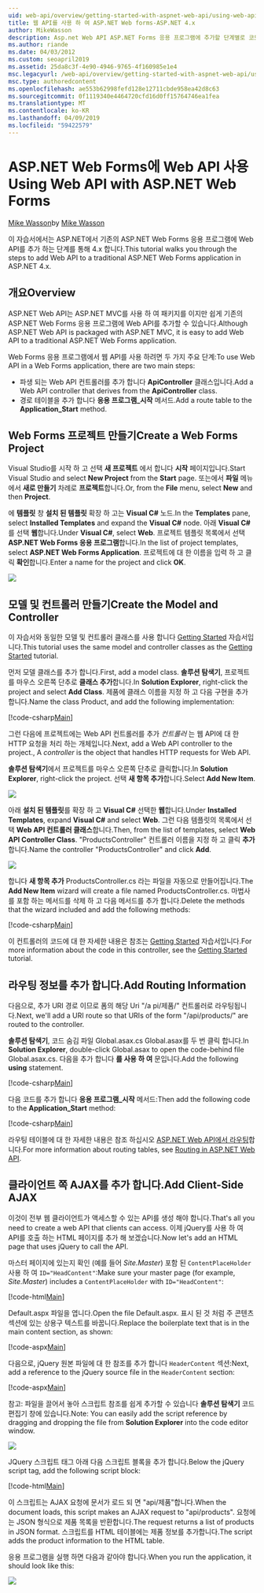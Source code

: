 ```yaml
---
uid: web-api/overview/getting-started-with-aspnet-web-api/using-web-api-with-aspnet-web-forms
title: 웹 API를 사용 하 여 ASP.NET Web forms-ASP.NET 4.x
author: MikeWasson
description: Asp.net Web API ASP.NET Forms 응용 프로그램에 추가할 단계별로 코드를 사용 하 여 자습서 4.x
ms.author: riande
ms.date: 04/03/2012
ms.custom: seoapril2019
ms.assetid: 25da8c3f-4e90-4946-9765-4f160985e1e4
msc.legacyurl: /web-api/overview/getting-started-with-aspnet-web-api/using-web-api-with-aspnet-web-forms
msc.type: authoredcontent
ms.openlocfilehash: ae553b62998fefd128e12711cbde958ea42d8c63
ms.sourcegitcommit: 0f1119340e4464720cfd16d0ff15764746ea1fea
ms.translationtype: MT
ms.contentlocale: ko-KR
ms.lasthandoff: 04/09/2019
ms.locfileid: "59422579"
---
```

# <a name="using-web-api-with-aspnet-web-forms"></a><span data-ttu-id="eed55-103">ASP.NET Web Forms에 Web API 사용</span><span class="sxs-lookup"><span data-stu-id="eed55-103">Using Web API with ASP.NET Web Forms</span></span>

<span data-ttu-id="eed55-104">[Mike Wasson](https://github.com/MikeWasson)</span><span class="sxs-lookup"><span data-stu-id="eed55-104">by [Mike Wasson](https://github.com/MikeWasson)</span></span>

<span data-ttu-id="eed55-105">이 자습서에서는 ASP.NET에서 기존의 ASP.NET Web Forms 응용 프로그램에 Web API를 추가 하는 단계를 통해 4.x 합니다.</span><span class="sxs-lookup"><span data-stu-id="eed55-105">This tutorial walks you through the steps to add Web API to a traditional ASP.NET Web Forms application in ASP.NET 4.x.</span></span> 

## <a name="overview"></a><span data-ttu-id="eed55-106">개요</span><span class="sxs-lookup"><span data-stu-id="eed55-106">Overview</span></span>

<span data-ttu-id="eed55-107">ASP.NET Web API는 ASP.NET MVC를 사용 하 여 패키지를 이지만 쉽게 기존의 ASP.NET Web Forms 응용 프로그램에 Web API를 추가할 수 있습니다.</span><span class="sxs-lookup"><span data-stu-id="eed55-107">Although ASP.NET Web API is packaged with ASP.NET MVC, it is easy to add Web API to a traditional ASP.NET Web Forms application.</span></span>

<span data-ttu-id="eed55-108">Web Forms 응용 프로그램에서 웹 API를 사용 하려면 두 가지 주요 단계:</span><span class="sxs-lookup"><span data-stu-id="eed55-108">To use Web API in a Web Forms application, there are two main steps:</span></span>

- <span data-ttu-id="eed55-109">파생 되는 Web API 컨트롤러를 추가 합니다 **ApiController** 클래스입니다.</span><span class="sxs-lookup"><span data-stu-id="eed55-109">Add a Web API controller that derives from the **ApiController** class.</span></span>
- <span data-ttu-id="eed55-110">경로 테이블을 추가 합니다 **응용 프로그램\_시작** 메서드.</span><span class="sxs-lookup"><span data-stu-id="eed55-110">Add a route table to the **Application\_Start** method.</span></span>

## <a name="create-a-web-forms-project"></a><span data-ttu-id="eed55-111">Web Forms 프로젝트 만들기</span><span class="sxs-lookup"><span data-stu-id="eed55-111">Create a Web Forms Project</span></span>

<span data-ttu-id="eed55-112">Visual Studio를 시작 하 고 선택 **새 프로젝트** 에서 합니다 **시작** 페이지입니다.</span><span class="sxs-lookup"><span data-stu-id="eed55-112">Start Visual Studio and select **New Project** from the **Start** page.</span></span> <span data-ttu-id="eed55-113">또는에서 **파일** 메뉴에서 **새로 만들기** 차례로 **프로젝트**합니다.</span><span class="sxs-lookup"><span data-stu-id="eed55-113">Or, from the **File** menu, select **New** and then **Project**.</span></span>

<span data-ttu-id="eed55-114">에 **템플릿** 창 **설치 된 템플릿** 확장 하 고는 **Visual C#** 노드.</span><span class="sxs-lookup"><span data-stu-id="eed55-114">In the **Templates** pane, select **Installed Templates** and expand the **Visual C#** node.</span></span> <span data-ttu-id="eed55-115">아래 **Visual C#** 를 선택 **웹**합니다.</span><span class="sxs-lookup"><span data-stu-id="eed55-115">Under **Visual C#**, select **Web**.</span></span> <span data-ttu-id="eed55-116">프로젝트 템플릿 목록에서 선택 **ASP.NET Web Forms 응용 프로그램**합니다.</span><span class="sxs-lookup"><span data-stu-id="eed55-116">In the list of project templates, select **ASP.NET Web Forms Application**.</span></span> <span data-ttu-id="eed55-117">프로젝트에 대 한 이름을 입력 하 고 클릭 **확인**합니다.</span><span class="sxs-lookup"><span data-stu-id="eed55-117">Enter a name for the project and click **OK**.</span></span>

![](using-web-api-with-aspnet-web-forms/_static/image1.png)

## <a name="create-the-model-and-controller"></a><span data-ttu-id="eed55-118">모델 및 컨트롤러 만들기</span><span class="sxs-lookup"><span data-stu-id="eed55-118">Create the Model and Controller</span></span>

<span data-ttu-id="eed55-119">이 자습서와 동일한 모델 및 컨트롤러 클래스를 사용 합니다 [Getting Started](tutorial-your-first-web-api.md) 자습서입니다.</span><span class="sxs-lookup"><span data-stu-id="eed55-119">This tutorial uses the same model and controller classes as the [Getting Started](tutorial-your-first-web-api.md) tutorial.</span></span>

<span data-ttu-id="eed55-120">먼저 모델 클래스를 추가 합니다.</span><span class="sxs-lookup"><span data-stu-id="eed55-120">First, add a model class.</span></span> <span data-ttu-id="eed55-121">**솔루션 탐색기**, 프로젝트를 마우스 오른쪽 단추로 **클래스 추가**합니다.</span><span class="sxs-lookup"><span data-stu-id="eed55-121">In **Solution Explorer**, right-click the project and select **Add Class**.</span></span> <span data-ttu-id="eed55-122">제품에 클래스 이름을 지정 하 고 다음 구현을 추가 합니다.</span><span class="sxs-lookup"><span data-stu-id="eed55-122">Name the class Product, and add the following implementation:</span></span>

[!code-csharp[Main](using-web-api-with-aspnet-web-forms/samples/sample1.cs)]

<span data-ttu-id="eed55-123">그런 다음에 프로젝트에는 Web API 컨트롤러를 추가 *컨트롤러* 는 웹 API에 대 한 HTTP 요청을 처리 하는 개체입니다.</span><span class="sxs-lookup"><span data-stu-id="eed55-123">Next, add a Web API controller to the project., A *controller* is the object that handles HTTP requests for Web API.</span></span>

<span data-ttu-id="eed55-124">**솔루션 탐색기**에서 프로젝트를 마우스 오른쪽 단추로 클릭합니다.</span><span class="sxs-lookup"><span data-stu-id="eed55-124">In **Solution Explorer**, right-click the project.</span></span> <span data-ttu-id="eed55-125">선택 **새 항목 추가**합니다.</span><span class="sxs-lookup"><span data-stu-id="eed55-125">Select **Add New Item**.</span></span>

![](using-web-api-with-aspnet-web-forms/_static/image2.png)

<span data-ttu-id="eed55-126">아래 **설치 된 템플릿**를 확장 하 고 **Visual C#** 선택한 **웹**합니다.</span><span class="sxs-lookup"><span data-stu-id="eed55-126">Under **Installed Templates**, expand **Visual C#** and select **Web**.</span></span> <span data-ttu-id="eed55-127">그런 다음 템플릿의 목록에서 선택 **Web API 컨트롤러 클래스**합니다.</span><span class="sxs-lookup"><span data-stu-id="eed55-127">Then, from the list of templates, select **Web API Controller Class**.</span></span> <span data-ttu-id="eed55-128">"ProductsController" 컨트롤러 이름을 지정 하 고 클릭 **추가**합니다.</span><span class="sxs-lookup"><span data-stu-id="eed55-128">Name the controller "ProductsController" and click **Add**.</span></span>

![](using-web-api-with-aspnet-web-forms/_static/image3.png)

<span data-ttu-id="eed55-129">합니다 **새 항목 추가** ProductsController.cs 라는 파일을 자동으로 만들어집니다.</span><span class="sxs-lookup"><span data-stu-id="eed55-129">The **Add New Item** wizard will create a file named ProductsController.cs.</span></span> <span data-ttu-id="eed55-130">마법사를 포함 하는 메서드를 삭제 하 고 다음 메서드를 추가 합니다.</span><span class="sxs-lookup"><span data-stu-id="eed55-130">Delete the methods that the wizard included and add the following methods:</span></span>

[!code-csharp[Main](using-web-api-with-aspnet-web-forms/samples/sample2.cs)]

<span data-ttu-id="eed55-131">이 컨트롤러의 코드에 대 한 자세한 내용은 참조는 [Getting Started](tutorial-your-first-web-api.md) 자습서입니다.</span><span class="sxs-lookup"><span data-stu-id="eed55-131">For more information about the code in this controller, see the [Getting Started](tutorial-your-first-web-api.md) tutorial.</span></span>

## <a name="add-routing-information"></a><span data-ttu-id="eed55-132">라우팅 정보를 추가 합니다.</span><span class="sxs-lookup"><span data-stu-id="eed55-132">Add Routing Information</span></span>

<span data-ttu-id="eed55-133">다음으로, 추가 URI 경로 이므로 폼의 해당 Uri &quot;/a pi/제품/&quot; 컨트롤러로 라우팅됩니다.</span><span class="sxs-lookup"><span data-stu-id="eed55-133">Next, we'll add a URI route so that URIs of the form &quot;/api/products/&quot; are routed to the controller.</span></span>

<span data-ttu-id="eed55-134">**솔루션 탐색기**, 코드 숨김 파일 Global.asax.cs Global.asax를 두 번 클릭 합니다.</span><span class="sxs-lookup"><span data-stu-id="eed55-134">In **Solution Explorer**, double-click Global.asax to open the code-behind file Global.asax.cs.</span></span> <span data-ttu-id="eed55-135">다음을 추가 합니다 **를 사용 하 여** 문입니다.</span><span class="sxs-lookup"><span data-stu-id="eed55-135">Add the following **using** statement.</span></span>

[!code-csharp[Main](using-web-api-with-aspnet-web-forms/samples/sample3.cs)]

<span data-ttu-id="eed55-136">다음 코드를 추가 합니다 **응용 프로그램\_시작** 메서드:</span><span class="sxs-lookup"><span data-stu-id="eed55-136">Then add the following code to the **Application\_Start** method:</span></span>

[!code-csharp[Main](using-web-api-with-aspnet-web-forms/samples/sample4.cs)]

<span data-ttu-id="eed55-137">라우팅 테이블에 대 한 자세한 내용은 참조 하십시오 [ASP.NET Web API에서 라우팅](../web-api-routing-and-actions/routing-in-aspnet-web-api.md)합니다.</span><span class="sxs-lookup"><span data-stu-id="eed55-137">For more information about routing tables, see [Routing in ASP.NET Web API](../web-api-routing-and-actions/routing-in-aspnet-web-api.md).</span></span>

## <a name="add-client-side-ajax"></a><span data-ttu-id="eed55-138">클라이언트 쪽 AJAX를 추가 합니다.</span><span class="sxs-lookup"><span data-stu-id="eed55-138">Add Client-Side AJAX</span></span>

<span data-ttu-id="eed55-139">이것이 전부 웹 클라이언트가 액세스할 수 있는 API를 생성 해야 합니다.</span><span class="sxs-lookup"><span data-stu-id="eed55-139">That's all you need to create a web API that clients can access.</span></span> <span data-ttu-id="eed55-140">이제 jQuery를 사용 하 여 API를 호출 하는 HTML 페이지를 추가 해 보겠습니다.</span><span class="sxs-lookup"><span data-stu-id="eed55-140">Now let's add an HTML page that uses jQuery to call the API.</span></span>

<span data-ttu-id="eed55-141">마스터 페이지에 있는지 확인 (예를 들어 *Site.Master*) 포함 된 `ContentPlaceHolder` 사용 하 여 `ID="HeadContent"`:</span><span class="sxs-lookup"><span data-stu-id="eed55-141">Make sure your master page (for example, *Site.Master*) includes a `ContentPlaceHolder` with `ID="HeadContent"`:</span></span>

[!code-html[Main](using-web-api-with-aspnet-web-forms/samples/sample8.html)]

<span data-ttu-id="eed55-142">Default.aspx 파일을 엽니다.</span><span class="sxs-lookup"><span data-stu-id="eed55-142">Open the file Default.aspx.</span></span> <span data-ttu-id="eed55-143">표시 된 것 처럼 주 콘텐츠 섹션에 있는 상용구 텍스트를 바꿉니다.</span><span class="sxs-lookup"><span data-stu-id="eed55-143">Replace the boilerplate text that is in the main content section, as shown:</span></span>

[!code-aspx[Main](using-web-api-with-aspnet-web-forms/samples/sample5.aspx)]

<span data-ttu-id="eed55-144">다음으로, jQuery 원본 파일에 대 한 참조를 추가 합니다 `HeaderContent` 섹션:</span><span class="sxs-lookup"><span data-stu-id="eed55-144">Next, add a reference to the jQuery source file in the `HeaderContent` section:</span></span>

[!code-aspx[Main](using-web-api-with-aspnet-web-forms/samples/sample6.aspx?highlight=2)]

<span data-ttu-id="eed55-145">참고: 파일을 끌어서 놓아 스크립트 참조를 쉽게 추가할 수 있습니다 **솔루션 탐색기** 코드 편집기 창에 있습니다.</span><span class="sxs-lookup"><span data-stu-id="eed55-145">Note: You can easily add the script reference by dragging and dropping the file from **Solution Explorer** into the code editor window.</span></span>

![](using-web-api-with-aspnet-web-forms/_static/image4.png)

<span data-ttu-id="eed55-146">JQuery 스크립트 태그 아래 다음 스크립트 블록을 추가 합니다.</span><span class="sxs-lookup"><span data-stu-id="eed55-146">Below the jQuery script tag, add the following script block:</span></span>

[!code-html[Main](using-web-api-with-aspnet-web-forms/samples/sample7.html)]

<span data-ttu-id="eed55-147">이 스크립트는 AJAX 요청에 문서가 로드 되 면 &quot;api/제품&quot;합니다.</span><span class="sxs-lookup"><span data-stu-id="eed55-147">When the document loads, this script makes an AJAX request to &quot;api/products&quot;.</span></span> <span data-ttu-id="eed55-148">요청에는 JSON 형식으로 제품 목록을 반환합니다.</span><span class="sxs-lookup"><span data-stu-id="eed55-148">The request returns a list of products in JSON format.</span></span> <span data-ttu-id="eed55-149">스크립트를 HTML 테이블에는 제품 정보를 추가합니다.</span><span class="sxs-lookup"><span data-stu-id="eed55-149">The script adds the product information to the HTML table.</span></span>

<span data-ttu-id="eed55-150">응용 프로그램을 실행 하면 다음과 같아야 합니다.</span><span class="sxs-lookup"><span data-stu-id="eed55-150">When you run the application, it should look like this:</span></span>

![](using-web-api-with-aspnet-web-forms/_static/image5.png)
